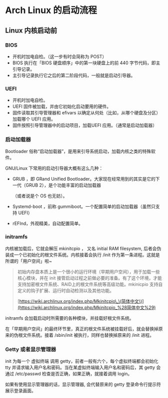 # Arch Linux 的启动流程

## Linux 内核启动前

### BIOS

* 开机时加电自检。（这一步有时会简称为 POST）
* BIOS 执行在「BIOS 硬盘顺序」中的第一块硬盘上的前 440 字节代码，即主引导记录。
* 主引导记录执行它之后的第二阶段代码，一般就是启动引导器。

### UEFI

* 开机时加电自检。
* UEFI 固件被加载，并由它初始化启动要用的硬件。
* 固件读取其引导管理器和 efivars 以确定从何处（比如，从哪个硬盘及分区）加载哪个 UEFI 应用。
* 固件按照引导管理器中的启动项目，加载UEFI 应用。（通常是启动加载器）

### 启动加载器

Bootloader 俗称“启动加载器”，是用来引导系统启动，加载内核之类的特殊软件。

GNU/Linux 下常用的启动引导器大概有这么几种：

* GRUB ，即 GRand Unified Bootloader。大家现在经常用到的其实是它的下一代（GRUB 2），是个功能丰富的启动加载器

  （或者说是个 OS 也无妨）。

* Systemd-boot ，前称 gummiboot。一个配置简单的启动加载器（虽然只支持 UEFI）
* rEFInd，外观精美，自动配置简单。

### initramfs

内核被加载后，它就会解压 mkinitcpio ， 又名 initial RAM filesystem, 后者会伪装成一个已初始化的根文件系统。内核接着会执行 /init 作为第一条进程。这就是所谓的「用户空间」啦~

> 初始内存盘本质上是一个很小的运行环境（早期用户空间），用于加载一些核心模块，并在 init 接管启动过程之前做必要的准备。有了这个环境，才能支持加密根文件系统、RAID上的根文件系统等高级功能。mkinicpio 支持自定义的钩子扩展、运行时自动检测以及其他功能。
>
> [https://wiki.archlinux.org/index.php/Mkinitcpio\_\(简体中文\)](https://wiki.archlinux.org/index.php/Mkinitcpio_%28简体中文%29)

initramfs 会加载启动时所需要的各种模块，并挂载好根文件系统。

在「早期用户空间」的最终环节里，真正的根文件系统被挂载好后，就会替换掉原来的伪根文件系统。接着 /sbin/init 被执行，同样也替换掉原来的 /init 进程。

### Getty 或者显示管理器

init 为每一个 虚拟终端 调用 getty，前者一般有六个，每个虚拟终端都会初始化 tty 并请求输入用户名和密码。当在某虚拟终端输入用户名和密码后，其 getty 会通过 /etc/passwd 检查是否正确，如果正确，就接着调用 login。

如果有使用显示管理器的话，显示管理器, 会代替原来的 getty 登录命令行提示符展示登录画面。

